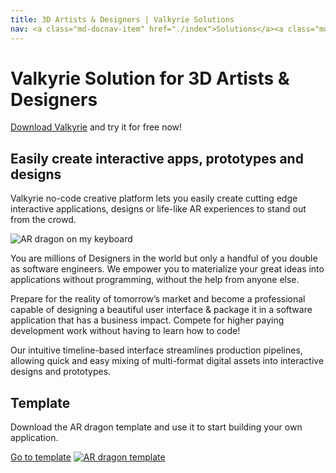 ```yaml
---
title: 3D Artists & Designers | Valkyrie Solutions
nav: <a class="md-docnav-item" href="./index">Solutions</a><a class="md-docnav-item" href="">3D artists &amp; designers</a>
---
```


# Valkyrie Solution for 3D Artists & Designers

[Download Valkyrie](/vlk/downloads) and try it for free now!

## Easily create interactive apps, prototypes and designs

Valkyrie no-code creative platform lets you easily create cutting edge interactive applications, designs or life-like AR experiences to stand out from the crowd.

<img src= "https://cdn2.talansoft.com/ftp/img/tutorial_sample_images/ios-dragon_on_keyboard-Iphone-5.5b-v2.png" alt="AR dragon on my keyboard" />

You are millions of Designers in the world but only a handful of you double as software engineers. We empower you to materialize your great ideas into applications without programming, without the help from anyone else.

Prepare for the reality of tomorrow’s market and become a professional capable of designing a beautiful user interface & package it in a software application that has a business impact. Compete for higher paying development work without having to learn how to code!

Our intuitive timeline-based interface streamlines production pipelines, allowing quick and easy mixing of multi-format digital assets into interactive designs and prototypes.

## Template
Download the AR dragon template and use it to start building your own application.

<a class="btn btn-primary" href="/md/docs/VlkSamples/ar-dragon">Go to template</a>
<a href="/md/docs/VlkSamples/ar-dragon">
<img src= "https://cdn2.talansoft.com/ftp/img/www/Dragon-AR-3.png" alt="AR dragon template" />
</a>
